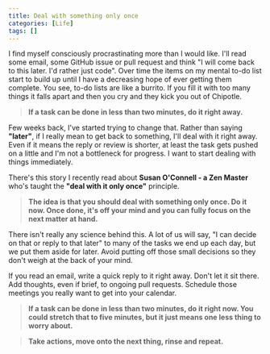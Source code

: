 ```yaml
---
title: Deal with something only once
categories: [Life]
tags: []
---
```


I find myself consciously procrastinating more than I would like. I'll read some email, some GitHub issue or pull request 
and think "I will come back to this later. I'd rather just code". 
Over time the items on my mental to-do list start to build up until I have a decreasing hope of ever getting them complete.
You see, to-do lists are like a burrito. If you fill it with too many things it falls apart and then you cry and they kick you out of Chipotle.

> **If a task can be done in less than two minutes, do it right away.**

Few weeks back, I've started trying to change that.
Rather than saying **"later"**, if I really mean to get back to something, I'll deal with it right away.
Even if it means the reply or review is shorter, at least the task gets pushed on a little and I'm not a bottleneck for progress.
I want to start dealing with things immediately.

There's this story I recently read about **Susan O'Connell - a Zen Master** who's taught the **"deal with it only once"** principle.

> **The idea is that you should deal with something only once. Do it now. Once done, it's off your mind and you can fully focus on the next matter at hand.**

There isn't really any science behind this. A lot of us will say, "I can decide on that or reply to that later" to many 
of the tasks we end up each day, but we put them aside for later. Avoid putting off those small decisions so they don't weigh at the back of your mind.

If you read an email, write a quick reply to it right away. Don't let it sit there. Add thoughts, even if brief, to ongoing pull requests.
Schedule those meetings you really want to get into your calendar.

> **If a task can be done in less than two minutes, do it right now. You could stretch that to five minutes, but it just means one less thing to worry about.**

> **Take actions, move onto the next thing, rinse and repeat.**